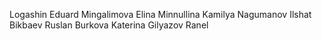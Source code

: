 Logashin Eduard
Mingalimova Elina
Minnullina Kamilya
Nagumanov Ilshat
Bikbaev Ruslan
Burkova Katerina
Gilyazov Ranel